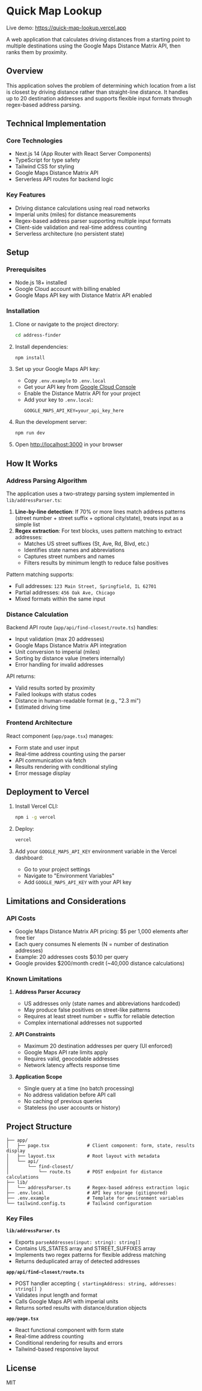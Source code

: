 # Quick Map Lookup

Live demo: https://quick-map-lookup.vercel.app

A web application that calculates driving distances from a starting point to multiple destinations using the Google Maps Distance Matrix API, then ranks them by proximity.

## Overview

This application solves the problem of determining which location from a list is closest by driving distance rather than straight-line distance. It handles up to 20 destination addresses and supports flexible input formats through regex-based address parsing.

## Technical Implementation

### Core Technologies
- Next.js 14 (App Router with React Server Components)
- TypeScript for type safety
- Tailwind CSS for styling
- Google Maps Distance Matrix API
- Serverless API routes for backend logic

### Key Features
- Driving distance calculations using real road networks
- Imperial units (miles) for distance measurements
- Regex-based address parser supporting multiple input formats
- Client-side validation and real-time address counting
- Serverless architecture (no persistent state)

## Setup

### Prerequisites

- Node.js 18+ installed
- Google Cloud account with billing enabled
- Google Maps API key with Distance Matrix API enabled

### Installation

1. Clone or navigate to the project directory:
   ```bash
   cd address-finder
   ```

2. Install dependencies:
   ```bash
   npm install
   ```

3. Set up your Google Maps API key:
   - Copy `.env.example` to `.env.local`
   - Get your API key from [Google Cloud Console](https://console.cloud.google.com/google/maps-apis/credentials)
   - Enable the Distance Matrix API for your project
   - Add your key to `.env.local`:
     ```
     GOOGLE_MAPS_API_KEY=your_api_key_here
     ```

4. Run the development server:
   ```bash
   npm run dev
   ```

5. Open [http://localhost:3000](http://localhost:3000) in your browser

## How It Works

### Address Parsing Algorithm
The application uses a two-strategy parsing system implemented in `lib/addressParser.ts`:

1. **Line-by-line detection**: If 70% or more lines match address patterns (street number + street suffix + optional city/state), treats input as a simple list
2. **Regex extraction**: For text blocks, uses pattern matching to extract addresses:
   - Matches US street suffixes (St, Ave, Rd, Blvd, etc.)
   - Identifies state names and abbreviations
   - Captures street numbers and names
   - Filters results by minimum length to reduce false positives

Pattern matching supports:
- Full addresses: `123 Main Street, Springfield, IL 62701`
- Partial addresses: `456 Oak Ave, Chicago`
- Mixed formats within the same input

### Distance Calculation
Backend API route (`app/api/find-closest/route.ts`) handles:
- Input validation (max 20 addresses)
- Google Maps Distance Matrix API integration
- Unit conversion to imperial (miles)
- Sorting by distance value (meters internally)
- Error handling for invalid addresses

API returns:
- Valid results sorted by proximity
- Failed lookups with status codes
- Distance in human-readable format (e.g., "2.3 mi")
- Estimated driving time

### Frontend Architecture
React component (`app/page.tsx`) manages:
- Form state and user input
- Real-time address counting using the parser
- API communication via fetch
- Results rendering with conditional styling
- Error message display

## Deployment to Vercel

1. Install Vercel CLI:
   ```bash
   npm i -g vercel
   ```

2. Deploy:
   ```bash
   vercel
   ```

3. Add your `GOOGLE_MAPS_API_KEY` environment variable in the Vercel dashboard:
   - Go to your project settings
   - Navigate to "Environment Variables"
   - Add `GOOGLE_MAPS_API_KEY` with your API key

## Limitations and Considerations

### API Costs
- Google Maps Distance Matrix API pricing: $5 per 1,000 elements after free tier
- Each query consumes N elements (N = number of destination addresses)
- Example: 20 addresses costs $0.10 per query
- Google provides $200/month credit (~40,000 distance calculations)

### Known Limitations
1. **Address Parser Accuracy**
   - US addresses only (state names and abbreviations hardcoded)
   - May produce false positives on street-like patterns
   - Requires at least street number + suffix for reliable detection
   - Complex international addresses not supported

2. **API Constraints**
   - Maximum 20 destination addresses per query (UI enforced)
   - Google Maps API rate limits apply
   - Requires valid, geocodable addresses
   - Network latency affects response time

3. **Application Scope**
   - Single query at a time (no batch processing)
   - No address validation before API call
   - No caching of previous queries
   - Stateless (no user accounts or history)

## Project Structure

```
├── app/
│   ├── page.tsx              # Client component: form, state, results display
│   ├── layout.tsx            # Root layout with metadata
│   └── api/
│       └── find-closest/
│           └── route.ts      # POST endpoint for distance calculations
├── lib/
│   └── addressParser.ts      # Regex-based address extraction logic
├── .env.local                # API key storage (gitignored)
├── .env.example              # Template for environment variables
└── tailwind.config.ts        # Tailwind configuration
```

### Key Files

**`lib/addressParser.ts`**
- Exports `parseAddresses(input: string): string[]`
- Contains US_STATES array and STREET_SUFFIXES array
- Implements two regex patterns for flexible address matching
- Returns deduplicated array of detected addresses

**`app/api/find-closest/route.ts`**
- POST handler accepting `{ startingAddress: string, addresses: string[] }`
- Validates input length and format
- Calls Google Maps API with imperial units
- Returns sorted results with distance/duration objects

**`app/page.tsx`**
- React functional component with form state
- Real-time address counting
- Conditional rendering for results and errors
- Tailwind-based responsive layout

## License

MIT
